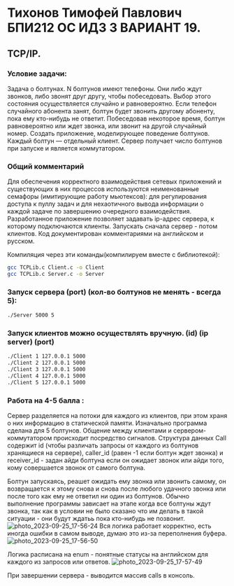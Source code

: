 # Тихонов Тимофей Павлович БПИ212 ОС ИДЗ 3 ВАРИАНТ 19. #
## TCP/IP. ##

### Условие задачи: ###

Задача о болтунах. N болтунов имеют телефоны. Они либо ждут
звонков, либо звонят друг другу, чтобы побеседовать. Выбор этого
состояния осуществляется случайно и равновероятно. Если телефон случайного абонента занят, болтун будет звонить другому абоненту, пока ему кто-нибудь не ответит. Побеседовав некоторое время, болтун равновероятно или ждет звонка, или звонит на другой случайный номер. Создать приложение, моделирующее поведение болтунов. Каждый болтун — отдельный клиент. Сервер
получает число болтунов при запуске и является коммутатором.

### Общий комментарий ###

Для обеспечения корректного взаимодействия сетевых приложений и существующих в них процессов используются неименованные семафоры (имитирующие работу мьютексов): для регулирования доступа к пуллу задач и для нехаотичного вывода информации о каждой задаче по завершению очередного взаимодействия.
Разработанное приложение позволяет задавать ip-адрес сервера, к которому подключаются клиенты. Запускать сначала сервер - потом клиентов.
Код документирован комментариями на английском и русском. 

Компиляция через эти команды(компилируем вместе с библиотекой):
```sh
gcc TCPLib.c Client.c -o Client
gcc TCPLib.c Server.c -o Server
```
### Запуск сервера (port) (кол-во болтунов не менять - всегда 5): ###
```sh
./Server 5000 5
```
### Запуск клиентов можно осуществлять вручную. (id) (ip server) (port) ###
```sh
./Client 1 127.0.0.1 5000
./Client 2 127.0.0.1 5000
./Client 3 127.0.0.1 5000
./Client 4 127.0.0.1 5000
./Client 5 127.0.0.1 5000
```

### Работа на 4-5 балла : ###
Сервер разделяется на потоки для каждого из клиентов, при этом храня о них информацию в статической памяти. Изначально программа сделана для 5 болтунов. Общение между клиентами и сервером-коммутатором происходит посредство сигналов. Структура данных Call содержит id (чтобы различать запросы от каждого из болтунов хранящиеся на сервере), caller_id (равен -1 если болтун ждет звонка) и receiver_id - задан айди болтуна если он ожидает звонок или айди того, кому совершается звонок от самого болтуна.

Болтун запускаясь, реашет ожидать ему звонка или звонить самому, он возвращается к этому снова и снова после любого удачного звонка или после того как ему не ответил ни один из болтунов. Обычно выполнение программы зависает на этапе когда все болтуны ждут звонка, так как в условии не было сказано что им делать в такой ситуации - они будут ждатьь пока кто-нибудь не позвонит.
![photo_2023-09-25_17-56-24](https://github.com/timtikh/OS_IDZ_3/assets/95489979/78806606-1e20-414d-9359-56861179da5a)
Вся логика работает корректно, есть иногда ошибки в самом выводе, думаю это из-за переполнения буфера.
![photo_2023-09-25_17-56-50](https://github.com/timtikh/OS_IDZ_3/assets/95489979/1e61daa3-2cb4-43d9-b69e-f416bbff5d62)

Логика расписана на enum - понятные статусы на английском для каждого из запросов или ответов.
![photo_2023-09-25_17-57-49](https://github.com/timtikh/OS_IDZ_3/assets/95489979/b048ecf4-5a09-454b-8670-91c591bdd5c0)



При завершении сервера - выводится массив calls в консоль.
